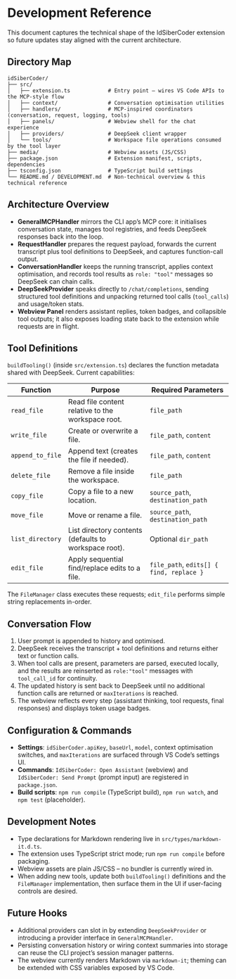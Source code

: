 # Development Reference

This document captures the technical shape of the IdSiberCoder extension so future updates stay aligned with the current architecture.

## Directory Map

```
idSiberCoder/
├── src/
│   ├── extension.ts            # Entry point – wires VS Code APIs to the MCP-style flow
│   ├── context/                # Conversation optimisation utilities
│   ├── handlers/               # MCP-inspired coordinators (conversation, request, logging, tools)
│   ├── panels/                 # Webview shell for the chat experience
│   ├── providers/              # DeepSeek client wrapper
│   └── tools/                  # Workspace file operations consumed by the tool layer
├── media/                      # Webview assets (JS/CSS)
├── package.json                # Extension manifest, scripts, dependencies
├── tsconfig.json               # TypeScript build settings
└── README.md / DEVELOPMENT.md  # Non-technical overview & this technical reference
```

## Architecture Overview

- **GeneralMCPHandler** mirrors the CLI app’s MCP core: it initialises conversation state, manages tool registries, and feeds DeepSeek responses back into the loop.
- **RequestHandler** prepares the request payload, forwards the current transcript plus tool definitions to DeepSeek, and captures function-call output.
- **ConversationHandler** keeps the running transcript, applies context optimisation, and records tool results as `role: "tool"` messages so DeepSeek can chain calls.
- **DeepSeekProvider** speaks directly to `/chat/completions`, sending structured tool definitions and unpacking returned tool calls (`tool_calls`) and usage/token stats.
- **Webview Panel** renders assistant replies, token badges, and collapsible tool outputs; it also exposes loading state back to the extension while requests are in flight.

## Tool Definitions

`buildTooling()` (inside `src/extension.ts`) declares the function metadata shared with DeepSeek. Current capabilities:

| Function        | Purpose                                                | Required Parameters            |
|-----------------|---------------------------------------------------------|--------------------------------|
| `read_file`     | Read file content relative to the workspace root.       | `file_path`                    |
| `write_file`    | Create or overwrite a file.                             | `file_path`, `content`         |
| `append_to_file`| Append text (creates the file if needed).               | `file_path`, `content`         |
| `delete_file`   | Remove a file inside the workspace.                     | `file_path`                    |
| `copy_file`     | Copy a file to a new location.                          | `source_path`, `destination_path` |
| `move_file`     | Move or rename a file.                                  | `source_path`, `destination_path` |
| `list_directory`| List directory contents (defaults to workspace root).   | Optional `dir_path`            |
| `edit_file`     | Apply sequential find/replace edits to a file.          | `file_path`, `edits[] { find, replace }` |

The `FileManager` class executes these requests; `edit_file` performs simple string replacements in-order.

## Conversation Flow

1. User prompt is appended to history and optimised.
2. DeepSeek receives the transcript + tool definitions and returns either text or function calls.
3. When tool calls are present, parameters are parsed, executed locally, and the results are reinserted as `role:"tool"` messages with `tool_call_id` for continuity.
4. The updated history is sent back to DeepSeek until no additional function calls are returned or `maxIterations` is reached.
5. The webview reflects every step (assistant thinking, tool requests, final responses) and displays token usage badges.

## Configuration & Commands

- **Settings**: `idSiberCoder.apiKey`, `baseUrl`, `model`, context optimisation switches, and `maxIterations` are surfaced through VS Code’s settings UI.
- **Commands**: `IdSiberCoder: Open Assistant` (webview) and `IdSiberCoder: Send Prompt` (prompt input) are registered in `package.json`.
- **Build scripts**: `npm run compile` (TypeScript build), `npm run watch`, and `npm test` (placeholder).

## Development Notes

- Type declarations for Markdown rendering live in `src/types/markdown-it.d.ts`.
- The extension uses TypeScript strict mode; run `npm run compile` before packaging.
- Webview assets are plain JS/CSS – no bundler is currently wired in.
- When adding new tools, update both `buildTooling()` definitions and the `FileManager` implementation, then surface them in the UI if user-facing controls are desired.

## Future Hooks

- Additional providers can slot in by extending `DeepSeekProvider` or introducing a provider interface in `GeneralMCPHandler`.
- Persisting conversation history or wiring context summaries into storage can reuse the CLI project’s session manager patterns.
- The webview currently renders Markdown via `markdown-it`; theming can be extended with CSS variables exposed by VS Code.

